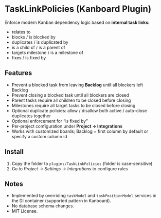 # TaskLinkPolicies (Kanboard Plugin)

Enforce modern Kanban dependency logic based on **internal task links**:

- relates to
- blocks / is blocked by
- duplicates / is duplicated by
- is a child of / is a parent of
- targets milestone / is a milestone of
- fixes / is fixed by

## Features

- Prevent a blocked task from leaving **Backlog** until all blockers left Backlog
- Prevent closing a blocked task until all blockers are closed
- Parent tasks require all children to be closed before closing
- Milestones require all target tasks to be closed before closing
- Optional duplicate policies: allow / disallow both active / auto-close duplicates together
- Optional enforcement for “is fixed by”
- Per-project configuration under **Project → Integrations**
- Works with customized boards; Backlog = first column by default or specify a custom column id

## Install

1. Copy the folder to `plugins/TaskLinkPolicies` (folder is case-sensitive)
2. Go to *Project → Settings → Integrations* to configure rules

## Notes

- Implemented by overriding `taskModel` and `taskPositionModel` services in the DI container (supported pattern in Kanboard).
- No database schema changes.
- MIT License.
